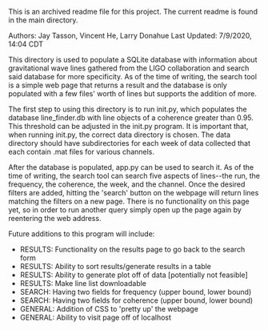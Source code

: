 This is an archived readme file for this project. The current readme is found in the main directory.

Authors: Jay Tasson, Vincent He, Larry Donahue
Last Updated: 7/9/2020, 14:04 CDT

This directory is used to populate a SQLite database with information about gravitational wave lines gathered from the LIGO collaboration and search said database for more specificity. As of the time of writing, the search tool is a simple web page that returns a result and the database is only populated with a few files' worth of lines but supports the addition of more.

The first step to using this directory is to run init.py, which populates the database line_finder.db with line objects of a coherence greater than 0.95. This threshold can be adjusted in the init.py program. It is important that, when running init.py, the correct data directory is chosen. The data directory should have subdirectories for each week of data collected that each contain .mat files for various channels.

After the database is populated, app.py can be used to search it. As of the time of writing, the search tool can search five aspects of lines--the run, the frequency, the coherence, the week, and the channel. Once the desired filters are added, hitting the 'search' button on the webpage will return lines matching the filters on a new page. There is no functionality on this page yet, so in order to run another query simply open up the page again by reentering the web address.

Future additions to this program will include:
 - RESULTS: Functionality on the results page to go back to the search form
 - RESULTS: Ability to sort results/generate results in a table		
 - RESULTS: Ability to generate plot off of data [potentially not feasible]
 - RESULTS: Make line list downloadable
 - SEARCH: Having two fields for frequency (upper bound, lower bound)
 - SEARCH: Having two fields for coherence (upper bound, lower bound)
 - GENERAL: Addition of CSS to 'pretty up' the webpage
 - GENERAL: Ability to visit page off of localhost
